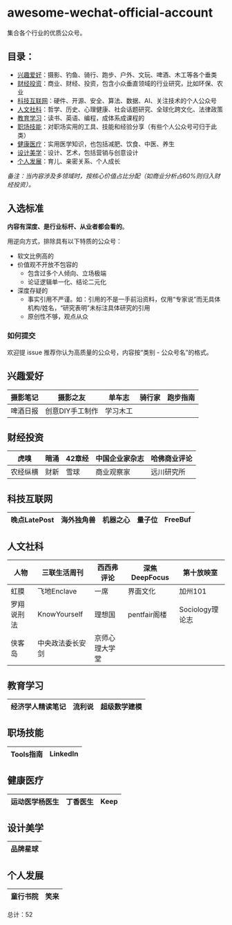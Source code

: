 # awesome-wechat-official-account

集合各个行业的优质公众号。

## 目录：

- [兴趣爱好](#兴趣爱好)：摄影、钓鱼、骑行、跑步、户外、文玩、啤酒、木工等各个垂类
- [财经投资](#财经投资)：商业、财经、投资，包含小众垂直领域的行业研究，比如环保、农业
- [科技互联网](#科技互联网)：硬件、开源、安全、算法、数据、AI、关注技术的个人公众号
- [人文社科](#人文社科)：哲学、历史、心理健康、社会话题研究、全球化跨文化、法律政策
- [教育学习](#教育学习)：读书、英语、编程，成体系成课程的
- [职场技能](#职场技能)：对职场实用的工具、技能和经验分享（有些个人公众号可归于此类）
- [健康医疗](#健康医疗)：实用医学知识，也包括减肥、饮食、中医、养生
- [设计美学](#设计美学)：设计、艺术，包括营销与创意设计
- [个人发展](#个人发展)：育儿、亲密关系、个人成长

_备注：当内容涉及多领域时，按核心价值占比分配（如商业分析占60%则归入财经投资）。_

## 入选标准

**内容有深度、是行业标杆、从业者都会看的**。

用逆向方式，排除具有以下特质的公众号：

- 软文比例高的
- 价值观不开放不包容的
    - 包含过多个人倾向、立场极端
    - 论证逻辑单一化、结论二元化
- 深度存疑的
    - 事实引用不严谨。如：引用的不是一手前沿资料，仅用“专家说”而无具体机构/姓名，“研究表明”未标注具体研究的引用
    - 原创性不够，观点从众

### 如何提交
欢迎提 issue 推荐你认为高质量的公众号，内容按“类别 - 公众号名”的格式。

## 兴趣爱好

| 摄影笔记 | 摄影之友 | 单车志 | 骑行家 | 跑步指南 |
|-------|-----|---------|-------|-------|
| 啤酒日报 | 创意DIY手工制作 | 学习木工 |

## 财经投资

| 虎嗅 | 暗涌 | 42章经 | 中国企业家杂志 | 哈佛商业评论
|-------|-----|---------|-------|-------|
| 农经纵横 | 财新 | 雪球 | 商业观察家 | 远川研究所


## 科技互联网

| 晚点LatePost | 海外独角兽 | 机器之心 | 量子位 | FreeBuf |
|-------|-------|---------|---------|---------|


## 人文社科

| 人物 | 三联生活周刊 | 西西弗评论 | 深焦DeepFocus | 第十放映室 |
|------|--------------|------------|--------------|--------------|
| 虹膜 | 飞地Enclave | 一席 | 界面文化 | 加州101 |
| 罗翔说刑法 | KnowYourself | 理想国 | pentfair阁楼 | Sociology理论志 
| 侠客岛 | 中央政法委长安剑 | 京师心理大学堂

## 教育学习

| 经济学人精读笔记 | 流利说 | 超级数学建模
|-------|-----|------|

## 职场技能

| Tools指南 | LinkedIn 
|-------|-----|

## 健康医疗

| 运动医学杨医生 | 丁香医生 | Keep 
|-------|-----|---------|

## 设计美学

| 品牌星球 |
|-------|

## 个人发展

| 童行书院 | 笑来 | 
|-----|---------|

总计：52